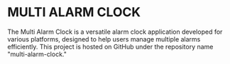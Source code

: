 <h1 align = "left">MULTI ALARM CLOCK</h1>
<p align = "left">The Multi Alarm Clock is a versatile alarm clock application developed for various platforms, designed to help users manage multiple alarms efficiently. This project is hosted on GitHub under the repository name "multi-alarm-clock."</p>
